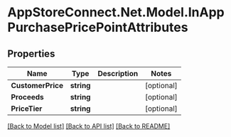# AppStoreConnect.Net.Model.InAppPurchasePricePointAttributes

## Properties

Name | Type | Description | Notes
------------ | ------------- | ------------- | -------------
**CustomerPrice** | **string** |  | [optional] 
**Proceeds** | **string** |  | [optional] 
**PriceTier** | **string** |  | [optional] 

[[Back to Model list]](../README.md#documentation-for-models) [[Back to API list]](../README.md#documentation-for-api-endpoints) [[Back to README]](../README.md)

